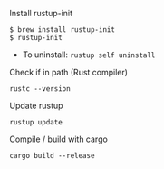 Install rustup-init

````shell-session
$ brew install rustup-init
$ rustup-init 
````

* To uninstall: `rustup self uninstall`

Check if in path (Rust compiler)

````shell
rustc --version
````

Update rustup

````shell
rustup update
````

Compile / build with cargo

````shell
cargo build --release
````
